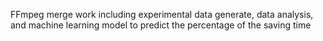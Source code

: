FFmpeg merge work including experimental data generate, data analysis, and machine learning model to predict the percentage of the saving time
